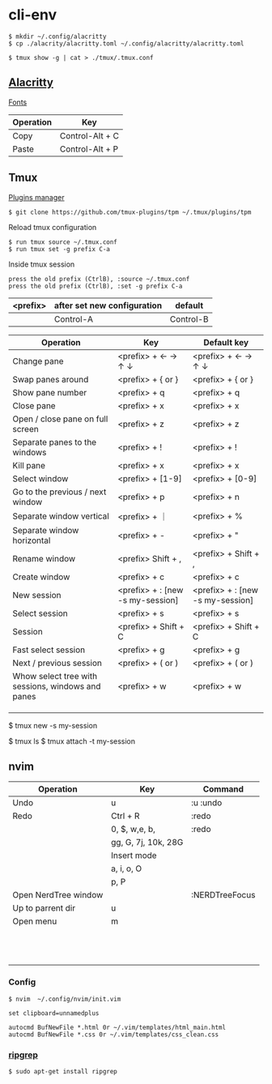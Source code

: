 # cli-env

```shell
$ mkdir ~/.config/alacritty
$ cp ./alacrity/alacritty.toml ~/.config/alacritty/alacritty.toml
```

```shell
$ tmux show -g | cat > ./tmux/.tmux.conf
```

## [Alacritty](https://alacritty.org/)

[Fonts](https://www.nerdfonts.com/font-downloads)

|Operation | Key |
|-|-|
|Copy | Control-Alt + C |
|Paste | Control-Alt + P |

## Tmux

[Plugins manager](https://github.com/tmux-plugins/tpm)

```
$ git clone https://github.com/tmux-plugins/tpm ~/.tmux/plugins/tpm
```


Reload tmux configuration

```shell
$ run tmux source ~/.tmux.conf
$ run tmux set -g prefix C-a
```
Inside tmux session

```
press the old prefix (CtrlB), :source ~/.tmux.conf
press the old prefix (CtrlB), :set -g prefix C-a
```

| &lt;prefix&gt; | after set new configuration | default |
| - | - | - |
| | Control-A | Control-B |


|Operation | Key | Default key |
|-|-|-|
| Change pane | &lt;prefix&gt; + &larr; &rarr; &uarr; &darr; | &lt;prefix&gt; + &larr; &rarr; &uarr; &darr; |
| Swap panes around| &lt;prefix&gt; + { or }  | &lt;prefix&gt; + { or } |
| Show pane number | &lt;prefix&gt; + q | &lt;prefix&gt; + q |
| Close pane | &lt;prefix&gt; + x | &lt;prefix&gt; + x |
| Open / close pane on full screen | &lt;prefix&gt; + z | &lt;prefix&gt; + z |
| Separate panes to the windows | &lt;prefix&gt; + ! | &lt;prefix&gt; + ! |
| Kill pane | &lt;prefix&gt; + x | &lt;prefix&gt; + x |
| Select window  | &lt;prefix&gt; + [1-9] | &lt;prefix&gt; + [0-9] |
| Go to the previous / next window | &lt;prefix&gt; + p | &lt;prefix&gt; + n |
| Separate window vertical | &lt;prefix&gt; + &#65372; | &lt;prefix&gt; + % |
| Separate window horizontal | &lt;prefix&gt; + - | &lt;prefix&gt; + " |
| Rename window | &lt;prefix&gt; Shift + , | &lt;prefix&gt; + Shift + ,
| Create window | &lt;prefix&gt; + c | &lt;prefix&gt; + c |
| New session | &lt;prefix&gt; + : [new -s my-session] | &lt;prefix&gt; + : [new -s my-session] |
| Select session | &lt;prefix&gt; + s | &lt;prefix&gt; + s |
| Session | &lt;prefix&gt; + Shift + C | &lt;prefix&gt; + Shift + C |
| Fast select session | &lt;prefix&gt; + g | &lt;prefix&gt; + g |
| Next / previous session | &lt;prefix&gt; + ( or ) | &lt;prefix&gt; + ( or ) |
| Whow select tree with sessions, windows and panes | &lt;prefix&gt; + w | &lt;prefix&gt; + w |
|  |  |  |
|  |  |  |
|  |  |  |

$ tmux new -s my-session

$ tmux ls
$ tmux attach -t my-session


## nvim

|Operation | Key | Command |
|-|-|-|
| Undo | u | :u :undo |
| Redo | Ctrl + R | :redo |
|  | 0, $, w,e, b,  | :redo |
|  | gg, G, 7j, 10k, 28G |  |
|  | Insert mode |  |
|  | a, i, o, O |  |
|  | p, P |  |
| Open NerdTree window |  | :NERDTreeFocus |
| Up to parrent dir | u |  |
| Open menu | m |  |
|  |  |  |
|  |  |  |
|  |  |  |
|  |  |  |
|  |  |  |
|  |  |  |
|  |  |  |
|  |  |  |
|  |  |  |
|  |  |  |
|  |  |  |
|  |  |  |



### Config

```shell
$ nvim  ~/.config/nvim/init.vim
```

```
set clipboard=unnamedplus

autocmd BufNewFile *.html 0r ~/.vim/templates/html_main.html
autocmd BufNewFile *.css 0r ~/.vim/templates/css_clean.css
```


### [ripgrep](https://github.com/BurntSushi/ripgrep)

```
$ sudo apt-get install ripgrep
```